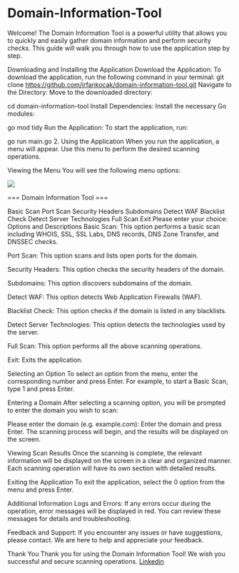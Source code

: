 # Domain-Information-Tool

Welcome! The Domain Information Tool is a powerful utility that allows you to quickly and easily gather domain information and perform security checks. This guide will walk you through how to use the application step by step.

Downloading and Installing the Application Download the Application: To download the application, run the following command in your terminal:
git clone https://github.com/irfankocak/domain-information-tool.git Navigate to the Directory: Move to the downloaded directory:

cd domain-information-tool Install Dependencies: Install the necessary Go modules:

go mod tidy Run the Application: To start the application, run:

go run main.go 2. Using the Application When you run the application, a menu will appear. Use this menu to perform the desired scanning operations.

Viewing the Menu You will see the following menu options:

<img src="https://i.hizliresim.com/wx3vzkt.png" >

=== Domain Information Tool ===

Basic Scan
Port Scan
Security Headers
Subdomains
Detect WAF
Blacklist Check
Detect Server Technologies
Full Scan
Exit
Please enter your choice: Options and Descriptions Basic Scan: This option performs a basic scan including WHOIS, SSL, SSL Labs, DNS records, DNS Zone Transfer, and DNSSEC checks.

Port Scan: This option scans and lists open ports for the domain.

Security Headers: This option checks the security headers of the domain.

Subdomains: This option discovers subdomains of the domain.

Detect WAF: This option detects Web Application Firewalls (WAF).

Blacklist Check: This option checks if the domain is listed in any blacklists.

Detect Server Technologies: This option detects the technologies used by the server.

Full Scan: This option performs all the above scanning operations.

Exit: Exits the application.

Selecting an Option To select an option from the menu, enter the corresponding number and press Enter. For example, to start a Basic Scan, type 1 and press Enter.

Entering a Domain After selecting a scanning option, you will be prompted to enter the domain you wish to scan:

Please enter the domain (e.g. example.com): Enter the domain and press Enter. The scanning process will begin, and the results will be displayed on the screen.

Viewing Scan Results Once the scanning is complete, the relevant information will be displayed on the screen in a clear and organized manner. Each scanning operation will have its own section with detailed results.

Exiting the Application To exit the application, select the 0 option from the menu and press Enter.

Additional Information Logs and Errors: If any errors occur during the operation, error messages will be displayed in red. You can review these messages for details and troubleshooting.

Feedback and Support: If you encounter any issues or have suggestions, please contact. We are here to help and appreciate your feedback.

Thank You Thank you for using the Domain Information Tool! We wish you successful and secure scanning operations. 
<a href="https://www.linkedin.com/in/irfan-ko%C3%A7ak-5333bb60/">Linkedin</a>
